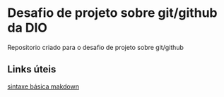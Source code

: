 # Desafio de projeto sobre git/github da DIO
Repositorio criado para o desafio de projeto sobre git/github

## Links úteis
[sintaxe básica makdown](https://www.markdownguide.org/basic-syntax/)
